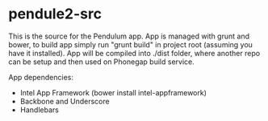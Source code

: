 pendule2-src
============

This is the source for the Pendulum app.
App is managed with grunt and bower, to build app simply run "grunt build" in project root (assuming you have it installed). 
App will be compiled into ./dist folder, where another repo can be setup and then used on Phonegap build service.

App dependencies:
- Intel App Framework (bower install intel-appframework)
- Backbone and Underscore
- Handlebars
